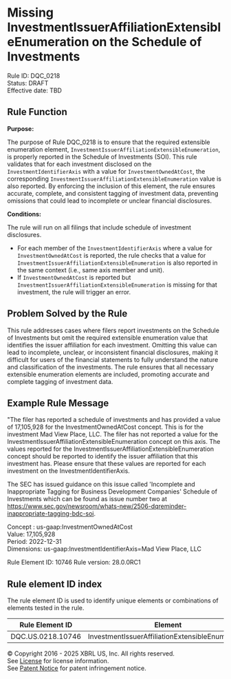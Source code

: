 # Missing InvestmentIssuerAffiliationExtensibleEnumeration on the Schedule of Investments  
Rule ID: DQC_0218  
Status: DRAFT    
Effective date: TBD

## Rule Function

**Purpose:**

The purpose of Rule DQC_0218 is to ensure that the required extensible enumeration element, `InvestmentIssuerAffiliationExtensibleEnumeration`, is properly reported in the Schedule of Investments (SOI). This rule validates that for each investment disclosed on the `InvestmentIdentifierAxis` with a value for `InvestmentOwnedAtCost`, the corresponding `InvestmentIssuerAffiliationExtensibleEnumeration` value is also reported. By enforcing the inclusion of this element, the rule ensures accurate, complete, and consistent tagging of investment data, preventing omissions that could lead to incomplete or unclear financial disclosures.

**Conditions:**

The rule will run on all filings that include schedule of investment disclosures.  
- For each member of the `InvestmentIdentifierAxis` where a value for `InvestmentOwnedAtCost` is reported, the rule checks that a value for `InvestmentIssuerAffiliationExtensibleEnumeration` is also reported in the same context (i.e., same axis member and unit).
- If `InvestmentOwnedAtCost` is reported but `InvestmentIssuerAffiliationExtensibleEnumeration` is missing for that investment, the rule will trigger an error.

## Problem Solved by the Rule

This rule addresses cases where filers report investments on the Schedule of Investments but omit the required extensible enumeration value that identifies the issuer affiliation for each investment. Omitting this value can lead to incomplete, unclear, or inconsistent financial disclosures, making it difficult for users of the financial statements to fully understand the nature and classification of the investments. The rule ensures that all necessary extensible enumeration elements are included, promoting accurate and complete tagging of investment data.

## Example Rule Message

"The filer has reported a schedule of investments and has provided a value of 17,105,928  for the InvestmentOwnedAtCost concept.  This is for the investment Mad View Place, LLC.  The filer has not reported a value for the InvestmentIssuerAffiliationExtensibleEnumeration concept on this axis.  The values reported for the InvestmentIssuerAffiliationExtensibleEnumeration concept should be reported to identify the issuer affiliation that this investment has.  Please ensure that these values are reported for each investment on the InvestmentIdentifierAxis.

The SEC has issued guidance on this issue called 'Incomplete and Inappropriate Tagging for Business Development Companies' Schedule of Investments which can be found as issue number two at https://www.sec.gov/newsroom/whats-new/2506-dqreminder-inappropriate-tagging-bdc-soi.

Concept : us-gaap:InvestmentOwnedAtCost  
Value: 17,105,928  
Period: 2022-12-31  
Dimensions: us-gaap:InvestmentIdentifierAxis=Mad View Place, LLC

Rule Element ID: 10746
Rule version: 28.0.0RC1

## Rule element ID index  
The rule element ID is used to identify unique elements or combinations of elements tested in the rule.

|Rule Element ID|Element|
|--- |--- |
| DQC.US.0218.10746 |InvestmentIssuerAffiliationExtensibleEnumeration|

© Copyright 2016 - 2025 XBRL US, Inc. All rights reserved.   
See [License](https://xbrl.us/dqc-license) for license information.  
See [Patent Notice](https://xbrl.us/dqc-patent) for patent infringement notice. 